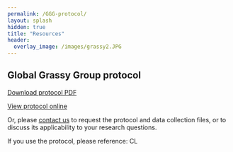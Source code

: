 ```yaml
---
permalink: /GGG-protocol/
layout: splash
hidden: true
title: "Resources"
header:
  overlay_image: /images/grassy2.JPG
---
```


## Global Grassy Group protocol

<a href="/docs/GGG-protocol-v1.2.pdf" download>Download protocol PDF</a>

[View protocol online](https://doi.org/10.21203/rs.3.pex-1905/v1) 

Or, please [contact us](/contact) to request the protocol and data collection files, or to discuss its applicability to your research questions.

If you use the protocol, please reference: CL



